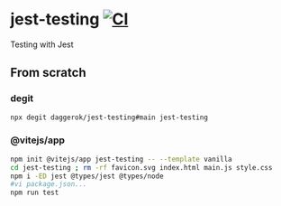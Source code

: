 # jest-testing [![CI](https://github.com/daggerok/jest-testing/actions/workflows/ci.yaml/badge.svg)](https://github.com/daggerok/jest-testing/actions/workflows/ci.yaml)
Testing with Jest

## From scratch

### degit

```bash
npx degit daggerok/jest-testing#main jest-testing 
```

### @vitejs/app

```bash
npm init @vitejs/app jest-testing -- --template vanilla
cd jest-testing ; rm -rf favicon.svg index.html main.js style.css
npm i -ED jest @types/jest @types/node
#vi package.json...
npm run test
```
